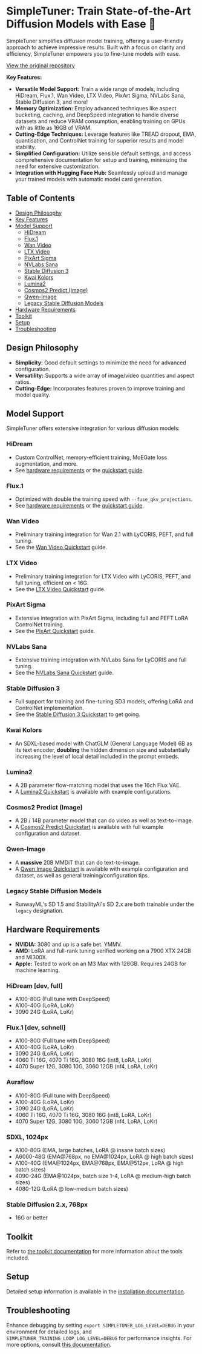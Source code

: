 # SimpleTuner: Train State-of-the-Art Diffusion Models with Ease 🚀

SimpleTuner simplifies diffusion model training, offering a user-friendly approach to achieve impressive results. Built with a focus on clarity and efficiency, SimpleTuner empowers you to fine-tune models with ease.

[View the original repository](https://github.com/bghira/SimpleTuner)

**Key Features:**

*   **Versatile Model Support:** Train a wide range of models, including HiDream, Flux.1, Wan Video, LTX Video, PixArt Sigma, NVLabs Sana, Stable Diffusion 3, and more!
*   **Memory Optimization:** Employ advanced techniques like aspect bucketing, caching, and DeepSpeed integration to handle diverse datasets and reduce VRAM consumption, enabling training on GPUs with as little as 16GB of VRAM.
*   **Cutting-Edge Techniques:** Leverage features like TREAD dropout, EMA, quantisation, and ControlNet training for superior results and model stability.
*   **Simplified Configuration:** Utilize sensible default settings, and access comprehensive documentation for setup and training, minimizing the need for extensive customization.
*   **Integration with Hugging Face Hub:** Seamlessly upload and manage your trained models with automatic model card generation.

## Table of Contents

*   [Design Philosophy](#design-philosophy)
*   [Key Features](#key-features)
*   [Model Support](#model-support)
    *   [HiDream](#hidream)
    *   [Flux.1](#flux1)
    *   [Wan Video](#wan-video)
    *   [LTX Video](#ltx-video)
    *   [PixArt Sigma](#pixart-sigma)
    *   [NVLabs Sana](#nvlabs-sana)
    *   [Stable Diffusion 3](#stable-diffusion-3)
    *   [Kwai Kolors](#kwai-kolors)
    *   [Lumina2](#lumina2)
    *   [Cosmos2 Predict (Image)](#cosmos2-predict-image)
    *   [Qwen-Image](#qwen-image)
    *   [Legacy Stable Diffusion Models](#legacy-stable-diffusion-models)
*   [Hardware Requirements](#hardware-requirements)
*   [Toolkit](#toolkit)
*   [Setup](#setup)
*   [Troubleshooting](#troubleshooting)

## Design Philosophy

*   **Simplicity:** Good default settings to minimize the need for advanced configuration.
*   **Versatility:** Supports a wide array of image/video quantities and aspect ratios.
*   **Cutting-Edge:** Incorporates features proven to improve training and model quality.

## Model Support

SimpleTuner offers extensive integration for various diffusion models:

### HiDream
- Custom ControlNet, memory-efficient training, MoEGate loss augmentation, and more.
- See [hardware requirements](#hidream) or the [quickstart guide](/documentation/quickstart/HIDREAM.md).

### Flux.1
- Optimized with double the training speed with `--fuse_qkv_projections`.
- See [hardware requirements](#flux1-dev-schnell) or the [quickstart guide](/documentation/quickstart/FLUX.md).

### Wan Video
- Preliminary training integration for Wan 2.1 with LyCORIS, PEFT, and full tuning.
- See the [Wan Video Quickstart](/documentation/quickstart/WAN.md) guide.

### LTX Video
- Preliminary training integration for LTX Video with LyCORIS, PEFT, and full tuning, efficient on < 16G.
- See the [LTX Video Quickstart](/documentation/quickstart/LTXVIDEO.md) guide.

### PixArt Sigma
- Extensive integration with PixArt Sigma, including full and PEFT LoRA ControlNet training.
- See the [PixArt Quickstart](/documentation/quickstart/SIGMA.md) guide.

### NVLabs Sana
- Extensive training integration with NVLabs Sana for LyCORIS and full tuning.
- See the [NVLabs Sana Quickstart](/documentation/quickstart/SANA.md) guide.

### Stable Diffusion 3
- Full support for training and fine-tuning SD3 models, offering LoRA and ControlNet implementation.
- See the [Stable Diffusion 3 Quickstart](/documentation/quickstart/SD3.md) to get going.

### Kwai Kolors
- An SDXL-based model with ChatGLM (General Language Model) 6B as its text encoder, **doubling** the hidden dimension size and substantially increasing the level of local detail included in the prompt embeds.

### Lumina2
- A 2B parameter flow-matching model that uses the 16ch Flux VAE.
- A [Lumina2 Quickstart](/documentation/quickstart/LUMINA2.md) is available with example configurations.

### Cosmos2 Predict (Image)
- A 2B / 14B parameter model that can do video as well as text-to-image.
- A [Cosmos2 Predict Quickstart](/documentation/quickstart/COSMOS2IMAGE.md) is available with full example configuration and dataset.

### Qwen-Image
- A **massive** 20B MMDiT that can do text-to-image.
- A [Qwen Image Quickstart](/documentation/quickstart/QWEN_IMAGE.md) is available with example configuration and dataset, as well as general training/configuration tips.

### Legacy Stable Diffusion Models
- RunwayML's SD 1.5 and StabilityAI's SD 2.x are both trainable under the `legacy` designation.

## Hardware Requirements

*   **NVIDIA:** 3080 and up is a safe bet. YMMV.
*   **AMD:** LoRA and full-rank tuning verified working on a 7900 XTX 24GB and MI300X.
*   **Apple:** Tested to work on an M3 Max with 128GB.  Requires 24GB for machine learning.

### HiDream [dev, full]
- A100-80G (Full tune with DeepSpeed)
- A100-40G (LoRA, LoKr)
- 3090 24G (LoRA, LoKr)

### Flux.1 [dev, schnell]
- A100-80G (Full tune with DeepSpeed)
- A100-40G (LoRA, LoKr)
- 3090 24G (LoRA, LoKr)
- 4060 Ti 16G, 4070 Ti 16G, 3080 16G (int8, LoRA, LoKr)
- 4070 Super 12G, 3080 10G, 3060 12GB (nf4, LoRA, LoKr)

### Auraflow
- A100-80G (Full tune with DeepSpeed)
- A100-40G (LoRA, LoKr)
- 3090 24G (LoRA, LoKr)
- 4060 Ti 16G, 4070 Ti 16G, 3080 16G (int8, LoRA, LoKr)
- 4070 Super 12G, 3080 10G, 3060 12GB (nf4, LoRA, LoKr)

### SDXL, 1024px
- A100-80G (EMA, large batches, LoRA @ insane batch sizes)
- A6000-48G (EMA@768px, no EMA@1024px, LoRA @ high batch sizes)
- A100-40G (EMA@1024px, EMA@768px, EMA@512px, LoRA @ high batch sizes)
- 4090-24G (EMA@1024px, batch size 1-4, LoRA @ medium-high batch sizes)
- 4080-12G (LoRA @ low-medium batch sizes)

### Stable Diffusion 2.x, 768px
- 16G or better

## Toolkit

Refer to [the toolkit documentation](/toolkit/README.md) for more information about the tools included.

## Setup

Detailed setup information is available in the [installation documentation](/INSTALL.md).

## Troubleshooting

Enhance debugging by setting `export SIMPLETUNER_LOG_LEVEL=DEBUG` in your environment for detailed logs, and `SIMPLETUNER_TRAINING_LOOP_LOG_LEVEL=DEBUG` for performance insights. For more options, consult [this documentation](/OPTIONS.md).